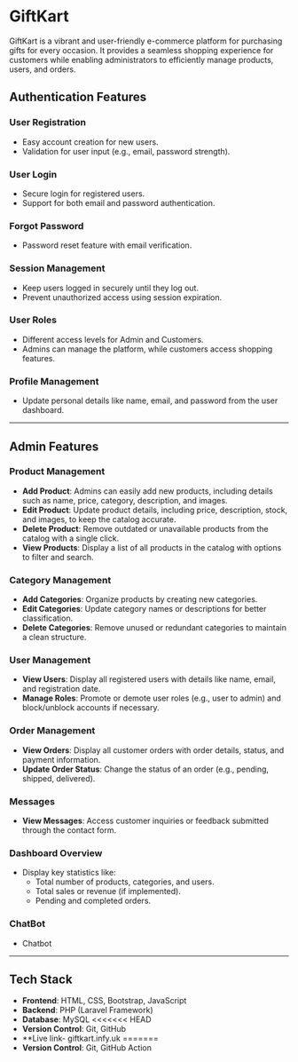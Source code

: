 # GiftKart

GiftKart is a vibrant and user-friendly e-commerce platform for purchasing gifts for every occasion. It provides a seamless shopping experience for customers while enabling administrators to efficiently manage products, users, and orders.

## Authentication Features

### User Registration
- Easy account creation for new users.
- Validation for user input (e.g., email, password strength).

### User Login
- Secure login for registered users.
- Support for both email and password authentication.

### Forgot Password
- Password reset feature with email verification.

### Session Management
- Keep users logged in securely until they log out.
- Prevent unauthorized access using session expiration.

### User Roles
- Different access levels for Admin and Customers.
- Admins can manage the platform, while customers access shopping features.

### Profile Management
- Update personal details like name, email, and password from the user dashboard.

---

## Admin Features

### Product Management
- **Add Product**: Admins can easily add new products, including details such as name, price, category, description, and images.
- **Edit Product**: Update product details, including price, description, stock, and images, to keep the catalog accurate.
- **Delete Product**: Remove outdated or unavailable products from the catalog with a single click.
- **View Products**: Display a list of all products in the catalog with options to filter and search.

### Category Management
- **Add Categories**: Organize products by creating new categories.
- **Edit Categories**: Update category names or descriptions for better classification.
- **Delete Categories**: Remove unused or redundant categories to maintain a clean structure.

### User Management
- **View Users**: Display all registered users with details like name, email, and registration date.
- **Manage Roles**: Promote or demote user roles (e.g., user to admin) and block/unblock accounts if necessary.

### Order Management
- **View Orders**: Display all customer orders with order details, status, and payment information.
- **Update Order Status**: Change the status of an order (e.g., pending, shipped, delivered).

### Messages
- **View Messages**: Access customer inquiries or feedback submitted through the contact form.

### Dashboard Overview
- Display key statistics like:
  - Total number of products, categories, and users.
  - Total sales or revenue (if implemented).
  - Pending and completed orders.

### ChatBot
- Chatbot
  


---

## Tech Stack

- **Frontend**: HTML, CSS, Bootstrap, JavaScript
- **Backend**: PHP (Laravel Framework)
- **Database**: MySQL
<<<<<<< HEAD
- **Version Control**: Git, GitHub
- **Live link- giftkart.infy.uk
=======
- **Version Control**: Git, GitHub Action

